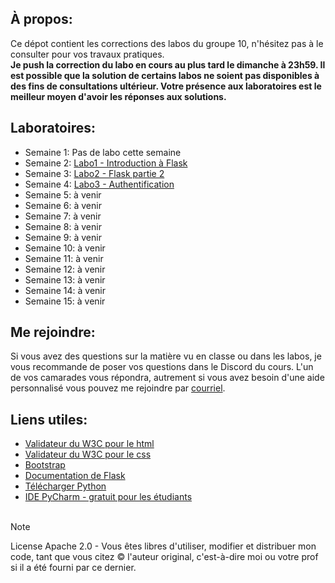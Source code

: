 ## À propos:
Ce dépot contient les corrections des labos du groupe 10, n'hésitez pas à le consulter 
pour vos travaux pratiques.  
**Je push la correction du labo en cours au plus tard le dimanche à 23h59. Il est possible que
la solution de certains labos ne soient pas disponibles à des fins de consultations ultérieur. 
Votre présence aux laboratoires est le meilleur moyen d'avoir les réponses aux solutions.**

## Laboratoires:
- Semaine 1: Pas de labo cette semaine
- Semaine 2: [Labo1 - Introduction à Flask](./LABO1)
- Semaine 3: [Labo2 - Flask partie 2](./LABO2)
- Semaine 4: [Labo3 - Authentification](./LABO3)
- Semaine 5: à venir
- Semaine 6: à venir
- Semaine 7: à venir
- Semaine 8: à venir
- Semaine 9: à venir
- Semaine 10: à venir
- Semaine 11: à venir
- Semaine 12: à venir
- Semaine 13: à venir
- Semaine 14: à venir
- Semaine 15: à venir

## Me rejoindre:
Si vous avez des questions sur la matière vu en classe ou dans les labos, 
je vous recommande de poser vos questions dans le Discord du cours. 
L'un de vos camarades vous répondra, autrement si vous avez besoin d'une 
aide personnalisé vous pouvez me rejoindre par 
[courriel](mailto:osorio_arancibia.aaron@courrier.uqam.ca?subject=Aide%20labo%20INF5190).

## Liens utiles:
- [Validateur du W3C pour le html](https://validator.w3.org/)
- [Validateur du W3C pour le css](https://jigsaw.w3.org/css-validator/)
- [Bootstrap](https://getbootstrap.com/)
- [Documentation de Flask](https://flask.palletsprojects.com/en/2.3.x/)
- [Télécharger Python](https://www.python.org/downloads/)
- [IDE PyCharm - gratuit pour les étudiants](https://www.jetbrains.com/pycharm/)
&nbsp;  
&nbsp;  

> [!NOTE] 
> License Apache 2.0 - Vous êtes libres d'utiliser, modifier et distribuer mon code, tant que vous citez © l'auteur original, c'est-à-dire moi ou votre prof si il a été fourni par ce dernier.
